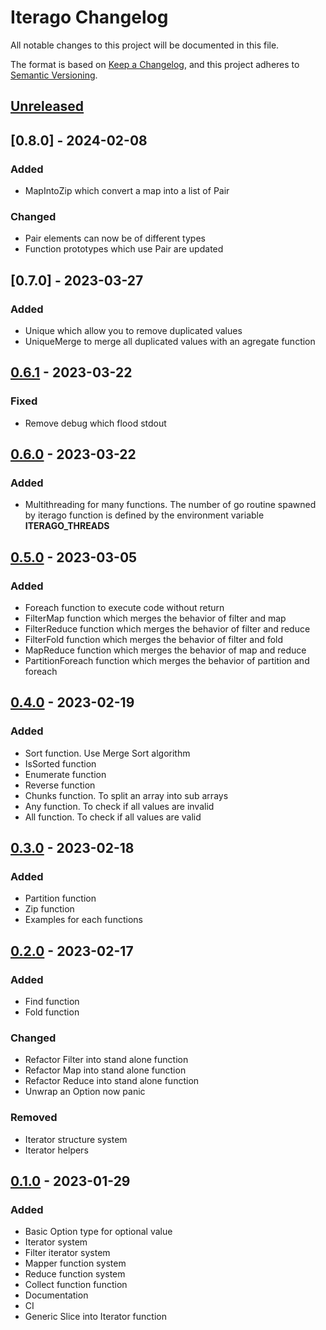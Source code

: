 # Iterago Changelog

All notable changes to this project will be documented in this file.

The format is based on [Keep a Changelog](https://keepachangelog.com/en/1.0.0/),
and this project adheres to [Semantic Versioning](https://semver.org/spec/v2.0.0.html).

## [Unreleased]

## [0.8.0] - 2024-02-08

### Added

- MapIntoZip which convert a map into a list of Pair

### Changed

- Pair elements can now be of different types
- Function prototypes which use Pair are updated

## [0.7.0] - 2023-03-27

### Added

- Unique which allow you to remove duplicated values
- UniqueMerge to merge all duplicated values with an agregate function

## [0.6.1] - 2023-03-22

### Fixed

- Remove debug which flood stdout

## [0.6.0] - 2023-03-22

### Added

- Multithreading for many functions. The number of go routine spawned by iterago function is defined by the environment variable **ITERAGO_THREADS**

## [0.5.0] - 2023-03-05

### Added

- Foreach function to execute code without return
- FilterMap function which merges the behavior of filter and map
- FilterReduce function which merges the behavior of filter and reduce
- FilterFold function which merges the behavior of filter and fold
- MapReduce function which merges the behavior of map and reduce
- PartitionForeach function which merges the behavior of partition and foreach

## [0.4.0] - 2023-02-19

### Added

- Sort function. Use Merge Sort algorithm
- IsSorted function
- Enumerate function
- Reverse function
- Chunks function. To split an array into sub arrays
- Any function. To check if all values are invalid
- All function. To check if all values are valid

## [0.3.0] - 2023-02-18

### Added

- Partition function
- Zip function
- Examples for each functions

## [0.2.0] - 2023-02-17

### Added

- Find function
- Fold function

### Changed

- Refactor Filter into stand alone function
- Refactor Map into stand alone function
- Refactor Reduce into stand alone function
- Unwrap an Option now panic

### Removed

- Iterator structure system
- Iterator helpers

## [0.1.0] - 2023-01-29

### Added

- Basic Option type for optional value
- Iterator system
- Filter iterator system
- Mapper function system
- Reduce function system
- Collect function function
- Documentation
- CI
- Generic Slice into Iterator function

[unreleased]: https://github.com/ulphidius/iterago/compare/v0.7.0...master
[0.6.1]:  https://github.com/ulphidius/iterago/compare/v0.6.1...v0.7.0
[0.6.1]:  https://github.com/ulphidius/iterago/compare/v0.6.0...v0.6.1
[0.6.0]:  https://github.com/ulphidius/iterago/compare/v0.5.0...v0.6.0
[0.5.0]:  https://github.com/ulphidius/iterago/compare/v0.4.0...v0.5.0
[0.4.0]:  https://github.com/ulphidius/iterago/compare/v0.3.0...v0.4.0
[0.3.0]:  https://github.com/ulphidius/iterago/compare/v0.2.0...v0.3.0
[0.2.0]:  https://github.com/ulphidius/iterago/compare/v0.1.0...v0.2.0
[0.1.0]: https://github.com/ulphidius/iterago/releases/tag/v0.1.0
